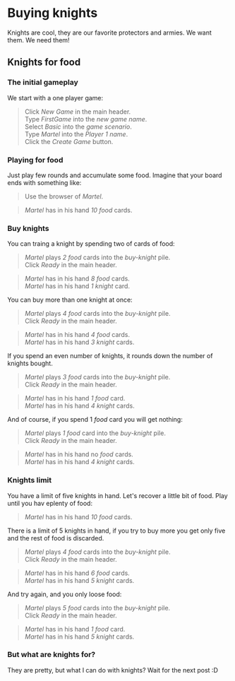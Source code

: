 # Buying knights

Knights are cool, they are our favorite protectors and 
armies. We want them. We need them!

## Knights for food

### The initial gameplay

We start with a one player game:

 > Click _New Game_ in the main header.  
 > Type _FirstGame_ into the _new game name_.  
 > Select _Basic_ into the _game scenario_.  
 > Type _Martel_ into the _Player 1 name_.  
 > Click the _Create Game_ button.  
 <!-- SNAPSHOT status=200 -->
 
### Playing for food

Just play few rounds and accumulate some food.
Imagine that your board ends with something like:

 > Use the browser of _Martel_.  
 <!-- SNAPSHOT status=200 -->
 <!-- CHEAT _Martel_ picks _9_ _food_ cards at square _0_ -->  
 <!-- Click _Refresh_ in the main header. -->
 <!-- SNAPSHOT status=200 --> 
 > _Martel_ has in his hand _10_ _food_ cards.   

### Buy knights

You can traing a knight by spending two of cards of food:

 > _Martel_ plays _2_ _food_ cards into the _buy-knight_ pile.  
 > Click _Ready_ in the main header.  
 <!-- SNAPSHOT status=200 --> 
 > _Martel_ has in his hand _8_ _food_ cards.  
 > _Martel_ has in his hand _1_ _knight_ card.

You can buy more than one knight at once:

 > _Martel_ plays _4_ _food_ cards into the _buy-knight_ pile.  
 > Click _Ready_ in the main header.  
 <!-- SNAPSHOT status=200 --> 
 > _Martel_ has in his hand _4_ _food_ cards.  
 > _Martel_ has in his hand _3_ _knight_ cards.

If you spend an even number of knights, it rounds down
the number of knights bought.

 > _Martel_ plays _3_ _food_ cards into the _buy-knight_ pile.  
 > Click _Ready_ in the main header.  
 <!-- SNAPSHOT status=200 --> 
 > _Martel_ has in his hand _1_ _food_ card.  
 > _Martel_ has in his hand _4_ _knight_ cards.

And of course, if you spend 1 _food_ card you will get nothing:

 > _Martel_ plays _1_ _food_ card into the _buy-knight_ pile.  
 > Click _Ready_ in the main header.  
 <!-- SNAPSHOT status=200 --> 
 > _Martel_ has in his hand no _food_ cards.  
 > _Martel_ has in his hand _4_ _knight_ cards.

### Knights limit

You have a limit of five knights in hand.
Let's recover a little bit of food. Play until you hav eplenty of food:
  
 <!-- CHEAT _Martel_ picks _10_ _food_ cards at square _0_ -->  
 <!-- Click _Refresh_ in the main header. -->
 <!-- SNAPSHOT status=200 --> 
 > _Martel_ has in his hand _10_ _food_ cards.   

There is a limit of 5 knights in hand, if you try to buy more
you get only five and the rest of food is discarded.

 > _Martel_ plays _4_ _food_ cards into the _buy-knight_ pile.  
 > Click _Ready_ in the main header.  
 <!-- SNAPSHOT status=200 --> 
 > _Martel_ has in his hand _6_ _food_ cards.  
 > _Martel_ has in his hand _5_ _knight_ cards.

And try again, and you only loose food:

 > _Martel_ plays _5_ _food_ cards into the _buy-knight_ pile.  
 > Click _Ready_ in the main header.  
 <!-- SNAPSHOT status=200 --> 
 > _Martel_ has in his hand _1_ _food_ card.  
 > _Martel_ has in his hand _5_ _knight_ cards.

### But what are knights for?

They are pretty, but what I can do with knights?
Wait for the next post :D
